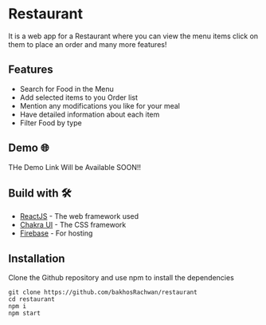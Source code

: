 # Restaurant

It is a web app for a Restaurant where you can view the menu items click on them to place an order and many more features!

## Features 
- Search for Food in the Menu
- Add selected items to you Order list
- Mention any modifications you like for your meal
- Have detailed information about each item
- Filter Food by type

## Demo :globe_with_meridians:

THe Demo Link Will be Available SOON!!

## Build with :hammer_and_wrench:

- [ReactJS](https://reactjs.org/) - The web framework used
- [Chakra UI](https://chakra-ui.com/) - The CSS framework
- [Firebase](https://firebase.google.com/) - For hosting

## Installation

Clone the Github repository and use npm to install the dependencies

```
git clone https://github.com/bakhosRachwan/restaurant
cd restaurant
npm i
npm start
```

